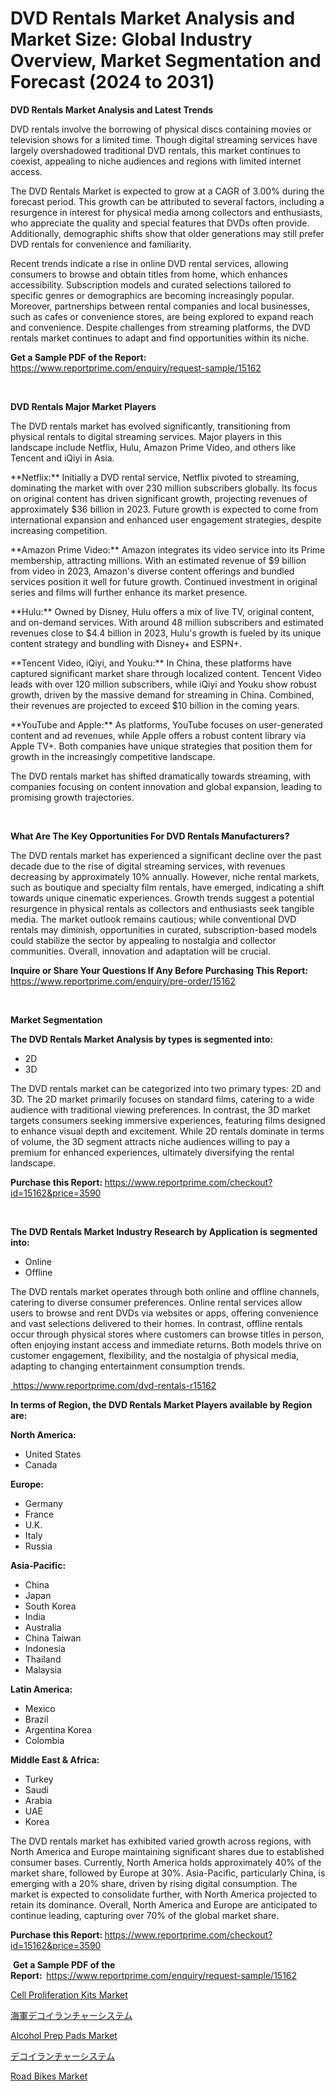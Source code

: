 <p><h1>DVD Rentals Market Analysis and Market Size: Global Industry Overview, Market Segmentation and Forecast (2024 to 2031)</h1></p><p><strong>DVD Rentals Market Analysis and Latest Trends</strong></p>
<p><p>DVD rentals involve the borrowing of physical discs containing movies or television shows for a limited time. Though digital streaming services have largely overshadowed traditional DVD rentals, this market continues to coexist, appealing to niche audiences and regions with limited internet access.</p><p>The DVD Rentals Market is expected to grow at a CAGR of 3.00% during the forecast period. This growth can be attributed to several factors, including a resurgence in interest for physical media among collectors and enthusiasts, who appreciate the quality and special features that DVDs often provide. Additionally, demographic shifts show that older generations may still prefer DVD rentals for convenience and familiarity. </p><p>Recent trends indicate a rise in online DVD rental services, allowing consumers to browse and obtain titles from home, which enhances accessibility. Subscription models and curated selections tailored to specific genres or demographics are becoming increasingly popular. Moreover, partnerships between rental companies and local businesses, such as cafes or convenience stores, are being explored to expand reach and convenience. Despite challenges from streaming platforms, the DVD rentals market continues to adapt and find opportunities within its niche.</p></p>
<p><strong>Get a Sample PDF of the Report:&nbsp;</strong> <a href="https://www.reportprime.com/enquiry/request-sample/15162">https://www.reportprime.com/enquiry/request-sample/15162</a></p>
<p>&nbsp;</p>
<p><strong>DVD Rentals Major Market Players</strong></p>
<p><p>The DVD rentals market has evolved significantly, transitioning from physical rentals to digital streaming services. Major players in this landscape include Netflix, Hulu, Amazon Prime Video, and others like Tencent and iQiyi in Asia. </p><p>**Netflix:** Initially a DVD rental service, Netflix pivoted to streaming, dominating the market with over 230 million subscribers globally. Its focus on original content has driven significant growth, projecting revenues of approximately $36 billion in 2023. Future growth is expected to come from international expansion and enhanced user engagement strategies, despite increasing competition.</p><p>**Amazon Prime Video:** Amazon integrates its video service into its Prime membership, attracting millions. With an estimated revenue of $9 billion from video in 2023, Amazon's diverse content offerings and bundled services position it well for future growth. Continued investment in original series and films will further enhance its market presence.</p><p>**Hulu:** Owned by Disney, Hulu offers a mix of live TV, original content, and on-demand services. With around 48 million subscribers and estimated revenues close to $4.4 billion in 2023, Hulu's growth is fueled by its unique content strategy and bundling with Disney+ and ESPN+.</p><p>**Tencent Video, iQiyi, and Youku:** In China, these platforms have captured significant market share through localized content. Tencent Video leads with over 120 million subscribers, while iQiyi and Youku show robust growth, driven by the massive demand for streaming in China. Combined, their revenues are projected to exceed $10 billion in the coming years.</p><p>**YouTube and Apple:** As platforms, YouTube focuses on user-generated content and ad revenues, while Apple offers a robust content library via Apple TV+. Both companies have unique strategies that position them for growth in the increasingly competitive landscape.</p><p>The DVD rentals market has shifted dramatically towards streaming, with companies focusing on content innovation and global expansion, leading to promising growth trajectories.</p></p>
<p>&nbsp;</p>
<p><strong>What Are The Key Opportunities For DVD Rentals Manufacturers?</strong></p>
<p><p>The DVD rentals market has experienced a significant decline over the past decade due to the rise of digital streaming services, with revenues decreasing by approximately 10% annually. However, niche rental markets, such as boutique and specialty film rentals, have emerged, indicating a shift towards unique cinematic experiences. Growth trends suggest a potential resurgence in physical rentals as collectors and enthusiasts seek tangible media. The market outlook remains cautious; while conventional DVD rentals may diminish, opportunities in curated, subscription-based models could stabilize the sector by appealing to nostalgia and collector communities. Overall, innovation and adaptation will be crucial.</p></p>
<p><strong>Inquire or Share Your Questions If Any Before Purchasing This Report:</strong> <a href="https://www.reportprime.com/enquiry/pre-order/15162">https://www.reportprime.com/enquiry/pre-order/15162</a></p>
<p>&nbsp;</p>
<p><strong>Market Segmentation</strong></p>
<p><strong>The DVD Rentals Market Analysis by types is segmented into:</strong></p>
<p><ul><li>2D</li><li>3D</li></ul></p>
<p><p>The DVD rentals market can be categorized into two primary types: 2D and 3D. The 2D market primarily focuses on standard films, catering to a wide audience with traditional viewing preferences. In contrast, the 3D market targets consumers seeking immersive experiences, featuring films designed to enhance visual depth and excitement. While 2D rentals dominate in terms of volume, the 3D segment attracts niche audiences willing to pay a premium for enhanced experiences, ultimately diversifying the rental landscape.</p></p>
<p><strong>Purchase this Report:&nbsp;</strong><a href="https://www.reportprime.com/checkout?id=15162&price=3590">https://www.reportprime.com/checkout?id=15162&price=3590</a></p>
<p>&nbsp;</p>
<p><strong>The DVD Rentals Market Industry Research by Application is segmented into:</strong></p>
<p><ul><li>Online</li><li>Offline</li></ul></p>
<p><p>The DVD rentals market operates through both online and offline channels, catering to diverse consumer preferences. Online rental services allow users to browse and rent DVDs via websites or apps, offering convenience and vast selections delivered to their homes. In contrast, offline rentals occur through physical stores where customers can browse titles in person, often enjoying instant access and immediate returns. Both models thrive on customer engagement, flexibility, and the nostalgia of physical media, adapting to changing entertainment consumption trends.</p></p>
<p><a href="https://www.reportprime.com/dvd-rentals-r15162">&nbsp;https://www.reportprime.com/dvd-rentals-r15162</a></p>
<p><strong>In terms of Region, the DVD Rentals Market Players available by Region are:</strong></p>
<p>
    <p> <strong> North America: </strong>
        <ul>
            <li>United States</li>
            <li>Canada</li>
        </ul>
        </p> 
    <p> <strong> Europe: </strong>
        <ul>
            <li>Germany</li>
            <li>France</li>
            <li>U.K.</li>
            <li>Italy</li>
            <li>Russia</li>
        </ul>
        </p> 
    <p> <strong> Asia-Pacific: </strong>
        <ul>
            <li>China</li>
            <li>Japan</li>
            <li>South Korea</li>
            <li>India</li>
            <li>Australia</li>
            <li>China Taiwan</li>
            <li>Indonesia</li>
            <li>Thailand</li>
            <li>Malaysia</li>
        </ul>
        </p> 
    <p> <strong> Latin America: </strong>
        <ul>
            <li>Mexico</li>
            <li>Brazil</li>
            <li>Argentina Korea</li>
            <li>Colombia</li>
        </ul>
        </p> 
    <p> <strong> Middle East & Africa: </strong>
        <ul>
            <li>Turkey</li>
            <li>Saudi</li>
            <li>Arabia</li>
            <li>UAE</li>
            <li>Korea</li>
        </ul>
    </p>
    </p>
<p><p>The DVD rentals market has exhibited varied growth across regions, with North America and Europe maintaining significant shares due to established consumer bases. Currently, North America holds approximately 40% of the market share, followed by Europe at 30%. Asia-Pacific, particularly China, is emerging with a 20% share, driven by rising digital consumption. The market is expected to consolidate further, with North America projected to retain its dominance. Overall, North America and Europe are anticipated to continue leading, capturing over 70% of the global market share.</p></p>
<p><strong>Purchase this Report: </strong><a href="https://www.reportprime.com/checkout?id=15162&price=3590">https://www.reportprime.com/checkout?id=15162&price=3590</a></p>
<p>&nbsp;<strong>Get a Sample PDF of the Report:&nbsp;&nbsp;</strong><a href="https://www.reportprime.com/enquiry/request-sample/15162">https://www.reportprime.com/enquiry/request-sample/15162</a></p>
<p><strong></strong></p>
<p><p><a href="https://www.linkedin.com/pulse/strategic-market-insights-global-cell-proliferation-z3uzc?trackingId=X4ITZUneTeOjXWcR9kO2RA%3D%3D">Cell Proliferation Kits Market</a></p><p><a href="https://medium.com/@ridleydamion/naval-decoy-launcher-system-market-%E3%81%AE%E3%82%B0%E3%83%AD%E3%83%BC%E3%83%90%E3%83%AB%E5%B8%82%E5%A0%B4%E6%A6%82%E8%A6%81%E3%81%AF-%E4%B8%96%E7%95%8C%E3%81%8A%E3%82%88%E3%81%B3%E4%B8%BB%E8%A6%81%E5%B8%82%E5%A0%B4%E3%81%AB%E3%81%8A%E3%81%91%E3%82%8B%E6%A5%AD%E7%95%8C%E3%81%AB%E5%BD%B1%E9%9F%BF%E3%82%92%E4%B8%8E%E3%81%88%E3%82%8B%E4%B8%BB%E8%A6%81%E3%81%AA%E3%83%88%E3%83%AC%E3%83%B3%E3%83%89%E3%81%AB%E3%81%A4%E3%81%84%E3%81%A6-%E7%8B%AC%E8%87%AA%E3%81%AE%E8%A6%96%E7%82%B9%E3%82%92%E6%8F%90%E4%BE%9B%E3%81%97%E3%81%BE%E3%81%99-25e0e72ea3d9">海軍デコイランチャーシステム</a></p><p><a href="https://medium.com/@perkinscortes1521/the-global-market-overview-of-the-alcohol-prep-pads-market-provides-a-unique-perspective-on-the-cce355f0dadc">Alcohol Prep Pads Market</a></p><p><a href="https://medium.com/@ridleydamion/decoy-launcher-system-market-%E3%81%AE%E3%82%B0%E3%83%AD%E3%83%BC%E3%83%90%E3%83%AB%E5%B8%82%E5%A0%B4%E6%A6%82%E8%A6%81%E3%81%AF-%E4%B8%96%E7%95%8C%E3%81%8A%E3%82%88%E3%81%B3%E4%B8%BB%E8%A6%81%E5%B8%82%E5%A0%B4%E3%81%AB%E3%81%8A%E3%81%91%E3%82%8B%E6%A5%AD%E7%95%8C%E3%81%AB%E5%BD%B1%E9%9F%BF%E3%82%92%E4%B8%8E%E3%81%88%E3%82%8B%E4%B8%BB%E8%A6%81%E3%81%AA%E3%83%88%E3%83%AC%E3%83%B3%E3%83%89%E3%81%AB%E3%81%A4%E3%81%84%E3%81%A6-%E7%8B%AC%E8%87%AA%E3%81%AE%E8%A6%96%E7%82%B9%E3%82%92%E6%8F%90%E4%BE%9B%E3%81%97%E3%81%BE%E3%81%99-d0340c4a64b8">デコイランチャーシステム</a></p><p><a href="https://issuu.com/reportprime-2/docs/road-bikes-market-size-2030.pptx_6b1cff324956ed">Road Bikes Market</a></p></p>